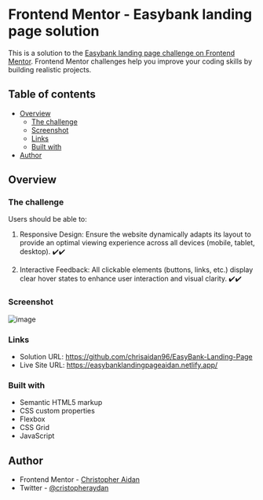 # Frontend Mentor - Easybank landing page solution

This is a solution to the [Easybank landing page challenge on Frontend Mentor](https://www.frontendmentor.io/challenges/easybank-landing-page-WaUhkoDN). Frontend Mentor challenges help you improve your coding skills by building realistic projects. 

## Table of contents

- [Overview](#overview)
  - [The challenge](#the-challenge)
  - [Screenshot](#screenshot)
  - [Links](#links)
  - [Built with](#built-with)
- [Author](#author)


## Overview

### The challenge

Users should be able to:

1.  Responsive Design: Ensure the website dynamically adapts its layout to provide an optimal viewing experience across all devices (mobile, tablet, desktop). ✔️✔️

2.  Interactive Feedback: All clickable elements (buttons, links, etc.) display clear hover states to enhance user interaction and visual clarity. ✔️✔️

### Screenshot

![image](https://user-images.githubusercontent.com/64808015/120483958-81889280-c3aa-11eb-8cc9-f5a6c1d53315.png)



### Links

- Solution URL: https://github.com/chrisaidan96/EasyBank-Landing-Page
- Live Site URL: https://easybanklandingpageaidan.netlify.app/

### Built with

- Semantic HTML5 markup
- CSS custom properties
- Flexbox
- CSS Grid
- JavaScript

## Author

- Frontend Mentor - [Christopher Aidan](https://www.frontendmentor.io/profile/chrisaidan96)
- Twitter - [@cristopheraydan](https://www.twitter.com/cristopheraydan)
